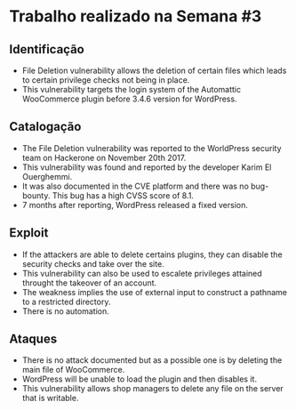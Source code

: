 
# Trabalho realizado na Semana #3

## Identificação

- File Deletion vulnerability allows the deletion of certain files which leads to certain privilege checks not being in place.
- This vulnerability targets the login system of the Automattic WooCommerce plugin before 3.4.6 version for WordPress.

## Catalogação

- The File Deletion vulnerability was reported to the WorldPress security team on Hackerone on November 20th 2017.
- This vulnerability was found and reported by the developer Karim El Ouerghemmi.
- It was also documented in the CVE platform and there was no bug-bounty. This bug has a high CVSS score of 8.1.
- 7 months after reporting, WordPress released a fixed version.

## Exploit

- If the attackers are able to delete certains plugins, they can disable the security checks and take over the site.
- This vulnerability can also be used to escalete privileges attained throught the takeover of an account.
- The weakness implies the use of external input to construct a pathname to a restricted directory.
- There is no automation. 

## Ataques

- There is no attack documented but as a possible one is by deleting the main file of WooCommerce.
- WordPress will be unable to load the plugin and then disables it.
- This vulnerability allows shop managers to delete any file on the server that is writable.
